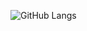 ![GitHub Langs](https://github-readme-stats-dznllg093-shuh01s-projects.vercel.app/api/top-langs/?username=sung01299&layout=compact&theme=theme)
